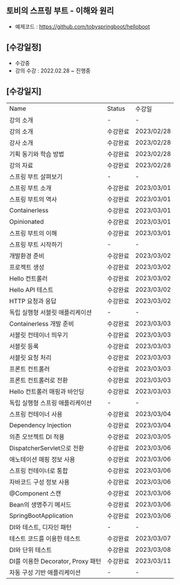 ## 토비의 스프링 부트 - 이해와 원리
- 예제코드 : https://github.com/tobyspringboot/helloboot

## [수강일정]
- 수강중
- 강의 수강 : 2022.02.28 ~ 진행중

## [수강일지]
| | | |
|-|-|-|
|Name|Status|수강일|
|강의 소개|-|-|
|강의 소개|수강완료|2023/02/28|
|강사 소개|수강완료|2023/02/28|
|기획 동기와 학습 방법|수강완료|2023/02/28|
|강의 자료|수강완료|2023/02/28|
|스프링 부트 살펴보기|-|-|
|스프링 부트 소개|수강완료|2023/03/01|
|스프링 부트의 역사|수강완료|2023/03/01|
|Containerless|수강완료|2023/03/01|
|Opinionated|수강완료|2023/03/01|
|스프링 부트의 이해|수강완료|2023/03/01|
|스프링 부트 시작하기|-|-|
|개발환경 준비|수강완료|2023/03/02|
|프로젝트 생성|수강완료|2023/03/02|
|Hello 컨트롤러|수강완료|2023/03/02|
|Hello API 테스트|수강완료|2023/03/02|
|HTTP 요청과 응답|수강완료|2023/03/02|
|독립 실행형 서블릿 애플리케이션|-|-|
|Containerless 개발 준비|수강완료|2023/03/03|
|서블릿 컨테이너 띄우기|수강완료|2023/03/03|
|서블릿 등록|수강완료|2023/03/03|
|서블릿 요청 처리|수강완료|2023/03/03|
|프론트 컨트롤러|수강완료|2023/03/03|
|프론트 컨트롤러로 전환|수강완료|2023/03/03|
|Hello 컨트롤러 매핑과 바인딩|수강완료|2023/03/03|
|독립 실행형 스프링 애플리케이션|-|-|
|스프링 컨테이너 사용|수강완료|2023/03/04|
|Dependency Injection|수강완료|2023/03/04|
|의존 오브젝트 DI 적용|수강완료|2023/03/05|
|DispatcherServlet으로 전환|수강완료|2023/03/06|
|애노테이션 매핑 정보 사용|수강완료|2023/03/06|
|스프링 컨테이너로 통합|수강완료|2023/03/06|
|자바코드 구성 정보 사용|수강완료|2023/03/06|
|@Component 스캔|수강완료|2023/03/06|
|Bean의 생명주기 메서드|수강완료|2023/03/06|
|SpringBootApplication|수강완료|2023/03/06|
|DI와 테스트, 디자인 패턴|-|-|
|테스트 코드를 이용한 테스트|수강완료|2023/03/07|
|DI와 단위 테스트|수강완료|2023/03/08|
|DI를 이용한 Decorator, Proxy 패턴|수강완료|2023/03/11|
|자동 구성 기반 애플리케이션|-|-|
